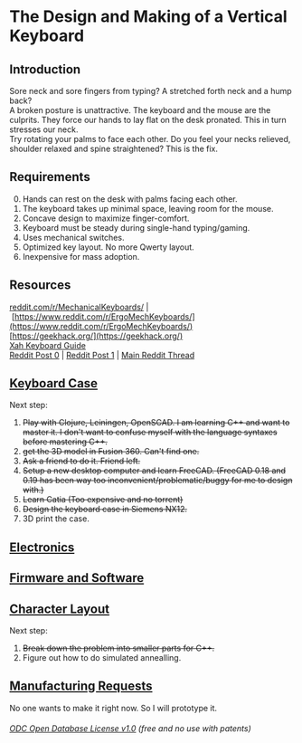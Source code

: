 


# The Design and Making of a Vertical Keyboard
## Introduction
Sore neck and sore fingers from typing? A stretched forth neck and a hump back?  
A broken posture is unattractive. The keyboard and the mouse are the culprits. They force our hands to lay flat on the desk pronated. This in turn stresses our neck.  
Try rotating your palms to face each other. Do you feel your necks relieved, shoulder relaxed and spine straightened? This is the fix.  

## Requirements

0. Hands can rest on the desk with palms facing each other.  
1. The keyboard takes up minimal space, leaving room for the mouse.  
2. Concave design to maximize finger-comfort.  
3. Keyboard must be steady during single-hand typing/gaming.  
4. Uses mechanical switches.  
5. Optimized key layout. No more Qwerty layout.  
6. Inexpensive for mass adoption.  

## Resources

[reddit.com/r/MechanicalKeyboards/](http://reddit.com/r/MechanicalKeyboards/)&nbsp;|&nbsp;[https://www.reddit.com/r/ErgoMechKeyboards/](https://www.reddit.com/r/ErgoMechKeyboards/)  
[https://geekhack.org/](https://geekhack.org/)  
[Xah Keyboard Guide](http://Xah%20Keyboard%20Guide)  
[Reddit Post 0](https://www.reddit.com/r/MechanicalKeyboards/comments/fumlvb/possible_to_absorb_and_combine_all_of_the_good/) | [Reddit Post 1](https://www.reddit.com/r/ErgoMechKeyboards/comments/fvxuw1/need_help_combining_all_of_the_good_features_from/) | [Main Reddit Thread ](https://www.reddit.com/r/ErgoMechKeyboards/comments/g28c2i/ergonomicverticalkeyboard_thread/)  

## [Keyboard Case](KeyboardCase) 

Next step:

 1. ~~Play with Clojure, Leiningen, OpenSCAD. I am learning C++ and want to master it. I don't want to confuse myself with the language syntaxes before mastering C++.~~
 2. ~~get the 3D model in Fusion 360. Can't find one.~~
 3. ~~Ask a friend to do it. Friend left.~~
 4. ~~Setup a new desktop computer and learn FreeCAD. (FreeCAD 0.18 and 0.19 has been way too inconvenient/problematic/buggy for me to design with.)~~ 
 5. ~~Learn Catia (Too expensive and no torrent)~~
 6. ~~Design the keyboard case in Siemens NX12.~~
 7. 3D print the case.

## [Electronics](Electronics)

## [Firmware and Software](FirmwareAndSoftware)

## [Character Layout](CharacterLayout)
Next step:
1. ~~Break down the problem into smaller parts for C++.~~
2. Figure out how to do simulated annealling. 

## [Manufacturing Requests](ManufacturingRequests)
No one wants to make it right now. So I will prototype it.  
  
  
###### [ODC Open Database License v1.0](https://choosealicense.com/appendix/)  (free and no use with patents)

